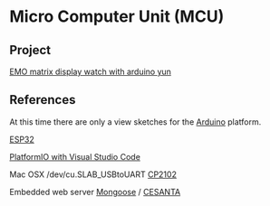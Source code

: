# Micro Computer Unit (MCU)

## Project

[EMO matrix display watch with arduino yun](arduino/EMO_Pixel_ArduinoYun_Watch/README.md)

## References

At this time there are only a view sketches for the [Arduino](https://www.arduino.cc/) platform.

[ESP32](https://docs.espressif.com/projects/esp-idf/en/latest/)

[PlatformIO with Visual Studio Code](https://docs.platformio.org/en/latest/ide/vscode.html)

Mac OSX /dev/cu.SLAB_USBtoUART [CP2102](https://stackoverflow.com/questions/47109036/cp2102-device-is-not-listed-in-dev-on-macos-10-13)

Embedded web server [Mongoose](https://github.com/cesanta/mongoose) / [CESANTA](https://cesanta.com/)
